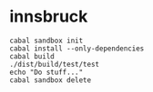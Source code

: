 innsbruck
=========

    cabal sandbox init
    cabal install --only-dependencies
    cabal build
    ./dist/build/test/test
    echo "Do stuff..."
    cabal sandbox delete

